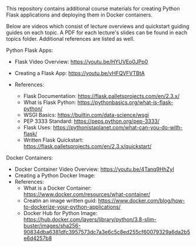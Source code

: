 This repository contains additional course materials for creating Python Flask applications and deploying them in Docker containers.

Below are videos which consist of lecture overviews and quickstart guiding guides on each topic. 
A PDF for each lecture's slides can be found in each topics folder.
Additional references are listed as well.

Python Flask Apps:
 - Flask Video Overview:                  https://youtu.be/HYUVEo0JPp0
 - Creating a Flask App:                  https://youtu.be/vHFQVFVTBtA
 - References:
   
      - Flask Documentation:               https://flask.palletsprojects.com/en/2.3.x/
      - What is Flask Python:             https://pythonbasics.org/what-is-flask-python/
      - WSGI Basics:                      https://builtin.com/data-science/wsgi
      - PEP 3333 Standard:                https://peps.python.org/pep-3333/
      - Flask Uses:                       https://pythonistaplanet.com/what-can-you-do-with-flask/
      - Written Flask Quickstart:         https://flask.palletsprojects.com/en/2.3.x/quickstart/



Docker Containers:
 - Docker Container Video Overview:       https://youtu.be/4Tanq9HhZyI
 - Creating a Python Docker Image:
 - References:
      - What is a Docker Container:       https://www.docker.com/resources/what-container/
      - Creatin an image written guid:    https://www.docker.com/blog/how-to-dockerize-your-python-applications/
      - Docker Hub for Python Image:      https://hub.docker.com/layers/library/python/3.8-slim-buster/images/sha256-90834dba6381dfc3957573dc7a3e6c5c8ed255cf60079329a6da2b5e6d4257b8
  
